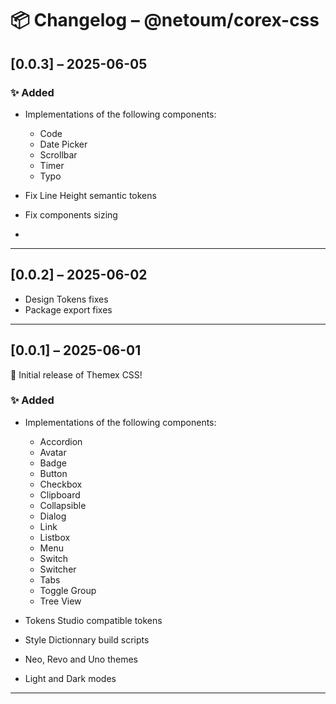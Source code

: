 # 📦 Changelog – @netoum/corex-css

## [0.0.3] – 2025-06-05

### ✨ Added

- Implementations of the following components:
  - Code
  - Date Picker
  - Scrollbar
  - Timer
  - Typo
  
- Fix Line Height semantic tokens
- Fix components sizing
- 
---

## [0.0.2] – 2025-06-02

- Design Tokens fixes
- Package export fixes
  
---

## [0.0.1] – 2025-06-01

🎉 Initial release of Themex CSS!

### ✨ Added

- Implementations of the following components:
  - Accordion
  - Avatar
  - Badge
  - Button
  - Checkbox
  - Clipboard
  - Collapsible
  - Dialog
  - Link
  - Listbox
  - Menu
  - Switch
  - Switcher
  - Tabs
  - Toggle Group
  - Tree View

- Tokens Studio compatible tokens
- Style Dictionnary build scripts
- Neo, Revo and Uno themes
- Light and Dark modes
  
---

